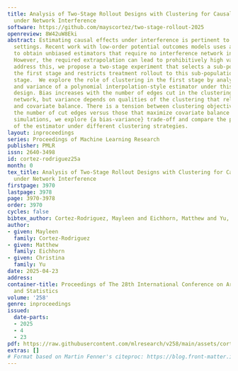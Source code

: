 ```yaml
---
title: Analysis of Two-Stage Rollout Designs with Clustering for Causal Inference
  under Network Interference
software: https://github.com/mayscortez/two-stage-rollout-2025
openreview: 8W42uW8Eki
abstract: Estimating causal effects under interference is pertinent to many real-world
  settings. Recent work with low-order potential outcomes models uses a rollout design
  to obtain unbiased estimators that require no interference network information.
  However, the required extrapolation can lead to prohibitively high variance. To
  address this, we propose a two-stage experiment that selects a sub-population in
  the first stage and restricts treatment rollout to this sub-population in the second
  stage.  We explore the role of clustering in the first stage by analyzing the bias
  and variance of a polynomial interpolation-style estimator under this experimental
  design. Bias increases with the number of edges cut in the clustering of the interference
  network, but variance depends on qualities of the clustering that relate to homophily
  and covariate balance. There is a tension between clustering objectives that minimize
  the number of cut edges versus those that maximize covariate balance across clusters.  Through
  simulations, we explore {a bias-variance} trade-off and compare the performance
  of the estimator under different clustering strategies.
layout: inproceedings
series: Proceedings of Machine Learning Research
publisher: PMLR
issn: 2640-3498
id: cortez-rodriguez25a
month: 0
tex_title: Analysis of Two-Stage Rollout Designs with Clustering for Causal Inference
  under Network Interference
firstpage: 3970
lastpage: 3978
page: 3970-3978
order: 3970
cycles: false
bibtex_author: Cortez-Rodriguez, Mayleen and Eichhorn, Matthew and Yu, Christina
author:
- given: Mayleen
  family: Cortez-Rodriguez
- given: Matthew
  family: Eichhorn
- given: Christina
  family: Yu
date: 2025-04-23
address:
container-title: Proceedings of The 28th International Conference on Artificial Intelligence
  and Statistics
volume: '258'
genre: inproceedings
issued:
  date-parts:
  - 2025
  - 4
  - 23
pdf: https://raw.githubusercontent.com/mlresearch/v258/main/assets/cortez-rodriguez25a/cortez-rodriguez25a.pdf
extras: []
# Format based on Martin Fenner's citeproc: https://blog.front-matter.io/posts/citeproc-yaml-for-bibliographies/
---
```

